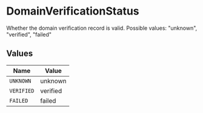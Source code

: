 # DomainVerificationStatus

Whether the domain verification record is valid. Possible values: "unknown", "verified", "failed"


## Values

| Name       | Value      |
| ---------- | ---------- |
| `UNKNOWN`  | unknown    |
| `VERIFIED` | verified   |
| `FAILED`   | failed     |